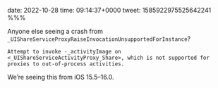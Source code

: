 date: 2022-10-28
time: 09:14:37+0000
tweet: 1585922975525642241
%%%

Anyone else seeing a crash from `_UIShareServiceProxyRaiseInvocationUnsupportedForInstance`?

`Attempt to invoke -_activityImage on <_UIShareServiceActivityProxy_Share>, which is not supported for proxies to out-of-process activities.`

We’re seeing this from iOS 15.5–16.0.
